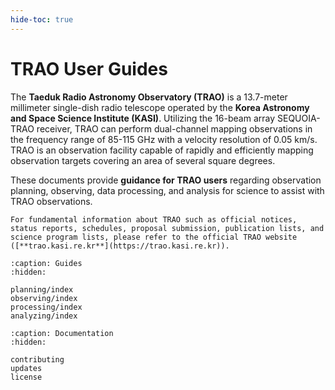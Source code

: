 ```yaml
---
hide-toc: true
---
```


# TRAO User Guides

The **Taeduk Radio Astronomy Observatory (TRAO)** is a 13.7-meter millimeter single-dish radio telescope operated by the **Korea Astronomy and Space Science Institute (KASI)**. Utilizing the 16-beam array SEQUOIA-TRAO receiver, TRAO can perform dual-channel mapping observations in the frequency range of 85-115 GHz with a velocity resolution of 0.05 km/s. TRAO is an observation facility capable of rapidly and efficiently mapping observation targets covering an area of several square degrees.

These documents provide **guidance for TRAO users** regarding observation planning, observing, data processing, and analysis for science to assist with TRAO observations.

```{important}
For fundamental information about TRAO such as official notices, status reports, schedules, proposal submission, publication lists, and science program lists, please refer to the official TRAO website ([**trao.kasi.re.kr**](https://trao.kasi.re.kr)).
```

```{toctree}
:caption: Guides
:hidden:

planning/index
observing/index
processing/index
analyzing/index
```

```{toctree}
:caption: Documentation
:hidden:

contributing
updates
license
```
